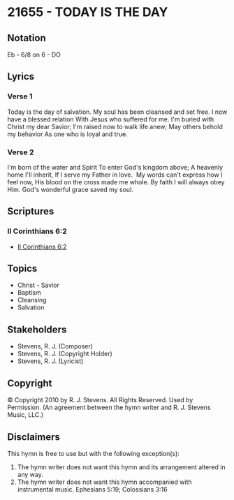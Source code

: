 # 21655 - TODAY IS THE DAY

## Notation

Eb - 6/8 on 6 - DO

## Lyrics

### Verse 1

Today is the day of salvation. My soul has been cleansed and set free.  I now have a blessed relation With Jesus who suffered for me. I'm buried with Christ my dear Savior; I'm raised now to walk life anew; May others behold my behavior As one who is loyal and true. 


### Verse 2

I'm born of the water and Spirit To enter God's kingdom above; A heavenly home I'll inherit, If I serve my Father in love.  My words can't express how I feel now, His blood on the cross made me whole.  By faith I will always obey Him. God's wonderful grace saved my soul.


## Scriptures

### II Corinthians 6:2

- [II Corinthians 6:2](https://www.biblegateway.com/passage/?search=II%20Corinthians%206%3A2)


## Topics

- Christ - Savior
- Baptism
- Cleansing
- Salvation

## Stakeholders

- Stevens, R. J. (Composer)
- Stevens, R. J. (Copyright Holder)
- Stevens, R. J. (Lyricist)

## Copyright

© Copyright 2010 by R. J. Stevens. All Rights Reserved. Used by Permission.
(An agreement between the hymn writer and R. J. Stevens Music, LLC.)

## Disclaimers

This hymn is free to use but with the following exception(s):
1. The hymn writer does not want this hymn and its arrangement altered in any way.
2. The hymn writer does not want this hymn accompanied with instrumental music.
Ephesians 5:19; Colossians 3:16

